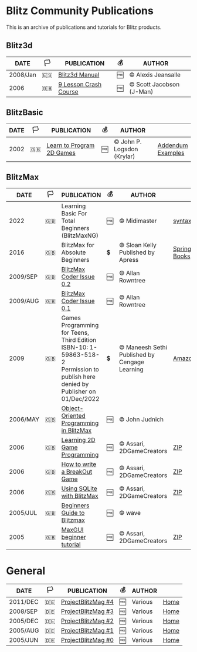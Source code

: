 # Blitz Community Publications #
This is an archive of publications and tutorials for Blitz products.

## Blitz3d ##
| DATE | :white_flag: | PUBLICATION | :moneybag: | AUTHOR |  |
|------|--------------|-------------|------------|--------|--|
| 2008/Jan | :es: | [Blitz3d Manual](Alexis-Jeansalle/Manual-Blitz3d-Español.pdf) | :free: | &copy; Alexis Jeansalle | |
| 2006 | :uk: | [9 Lesson Crash Course](J-Man/Blitz3D_Crash_Course.pdf) | :free: | &copy; Scott Jacobson (J-Man) | 


## BlitzBasic
| DATE | :white_flag: | PUBLICATION | :moneybag: | AUTHOR |  |
|------|--------------|-------------|------------|--------|--|
| 2002 | :uk: | [Learn to Program 2D Games](Krylar/learn2programbb-final.pdf) | :free: | &copy; John P. Logsdon (Krylar)| [Addendum](Krylar/Krylar's_Games_Programming_Addendum.pdf)<br>[Examples](Krylar/ExampleCode.zip) |

## BlitzMax
| DATE | :white_flag: | PUBLICATION | :moneybag: | AUTHOR |  |
|------|--------------|-------------|------------|--------|--|
| 2022 | :uk: | Learning Basic For Total Beginners (BlitzMaxNG) | :free: | &copy; Midimaster | [syntaxbomb](https://www.syntaxbomb.com/tutorials/learning-basic-for-total-beginners-blitzmax-ng/) | 
| 2016     | :uk: | BlitzMax for Absolute Beginners | :heavy_dollar_sign: | &copy; Sloan Kelly<br>Published by Apress | [Springer Books](https://link.springer.com/book/10.1007/978-1-4842-2523-3) |
| 2009/SEP | :uk: | [BlitzMax Coder Issue 0.2](blitzmax-coder/blitzmax-coder-02.pdf) | :free: | &copy; Allan Rowntree |
| 2009/AUG | :uk: | [BlitzMax Coder Issue 0.1](blitzmax-coder/blitzmax-coder-01.pdf) | :free: | &copy; Allan Rowntree |
| 2009     | :uk: | Games Programming for Teens, Third Edition<br>ISBN-10: 1-59863-518-2<br>Permission to publish here denied by Publisher on 01/Dec/2022| :heavy_dollar_sign: | &copy; Maneesh Sethi<br>Published by Cengage Learning | [Amazon.uk](https://www.amazon.co.uk/Game-Programming-Teens-Maneesh-Sethi/dp/1598635182) |
| 2006/MAY | :uk:| [Object-Oriented Programming in BlitzMax](john-judnich/BlitzMax_OOP_Tutorial.pdf) | :free: | &copy; John Judnich |
| 2006     | :uk: | [Learning 2D Game Programming](assari/assari-learning-2d-game-programming.md) | :free: | &copy; Assari, 2DGameCreators | [ZIP](assari/assari-learning-2d-game-programming.zip) |
| 2006     | :uk: | [How to write a BreakOut Game](assari/assari-how-to-write-a-breakout-game.md) | :free: | &copy; Assari, 2DGameCreators | [ZIP](assari/assari-how-to-write-a-breakout-game.zip) |
| 2006     | :uk: | [Using SQLite with BlitzMax](assari/assari-using-sqlite-with-blitzmax.pdf) | :free: | &copy; Assari, 2DGameCreators | [ZIP](assari/assari-using-sqlite-with-blitzmax.zip) |
| 2005/JUL | :uk: | [Beginners Guide to Blitzmax](wave/waves-blitzmax-tutorial-version-10-2005-07-22.pdf) | :free: | &copy; wave |
| 2005     | :uk: | [MaxGUI beginner tutorial](assari/assari-maxgui-beginner-tutorial.md) | :free: | &copy; Assari, 2DGameCreators | [ZIP](assari/assari-maxgui-beginner-tutorial.zip) |



# General
| DATE | :white_flag: | PUBLICATION | :moneybag: | AUTHOR |  |
|------|--------------|-------------|------------|--------|--|
| 2011/DEC | :de: | [ProjectBlitzMag #4](project-blitzmag/PBM_04.pdf) | :free: | Various | [Home](https://www.blitzforum.de/scene/pbmags/) |
| 2008/SEP | :de: | [ProjectBlitzMag #3](project-blitzmag/PBM_03.pdf) | :free: | Various | [Home](https://www.blitzforum.de/scene/pbmags/) |
| 2005/DEC | :de: | [ProjectBlitzMag #2](project-blitzmag/PBM_02.pdf) | :free: | Various | [Home](https://www.blitzforum.de/scene/pbmags/) |
| 2005/AUG | :de: | [ProjectBlitzMag #1](project-blitzmag/PBM_01.pdf) | :free: | Various | [Home](https://www.blitzforum.de/scene/pbmags/) |
| 2005/JUN | :de: | [ProjectBlitzMag #0](project-blitzmag/PBM_00.pdf) | :free: | Various | [Home](https://www.blitzforum.de/scene/pbmags/) |


